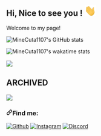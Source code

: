 <h2> Hi, Nice to see you ! <img src="https://github.com/ABSphreak/ABSphreak/blob/master/gifs/Hi.gif" width="30px"></h2>

Welcome to my page! 

![MineCuta1107's GitHub stats](https://github-readme-stats.vercel.app/api?username=MineCuta1107&show_icons=true&theme=synthwave)



![MineCuta1107's wakatime stats](https://github-readme-stats.vercel.app/api/wakatime?username=MineCuta1107&theme=synthwave)

<a href="https://github.com/MineCuta1107/Nishimiya">
  <img align="center" src="https://github-readme-stats.vercel.app/api/pin/?username=MineCuta1107&repo=Nishimiya&show_owner=true" />
</a>
<h2>ARCHIVED</h2>
<a href="https://github.com/MineCuta1107/Mine-Cuta-Support">
  <img align="center" src="https://github-readme-stats.vercel.app/api/pin/?username=MineCuta1107&repo=Mine-Cuta-Support&show_owner=true" />
</a>

<h3 dir="auto"><a id="user-content-where-to-find-me" class="anchor" aria-hidden="true" href="#where-to-find-me"><svg class="octicon octicon-link" viewBox="0 0 16 16" version="1.1" width="16" height="16" aria-hidden="true"><path fill-rule="evenodd" d="M7.775 3.275a.75.75 0 001.06 1.06l1.25-1.25a2 2 0 112.83 2.83l-2.5 2.5a2 2 0 01-2.83 0 .75.75 0 00-1.06 1.06 3.5 3.5 0 004.95 0l2.5-2.5a3.5 3.5 0 00-4.95-4.95l-1.25 1.25zm-4.69 9.64a2 2 0 010-2.83l2.5-2.5a2 2 0 012.83 0 .75.75 0 001.06-1.06 3.5 3.5 0 00-4.95 0l-2.5 2.5a3.5 3.5 0 004.95 4.95l1.25-1.25a.75.75 0 00-1.06-1.06l-1.25 1.25a2 2 0 01-2.83 0z"></path></svg></a>Find me:</h3>
<p dir="auto">
<a href="https://github.com/MineCuta1107"><img alt="Github" src="https://camo.githubusercontent.com/c3288bd6f21b9ef9d75b6147376af6a11735503afe762dc9d2eda047b54aa1ee/68747470733a2f2f696d672e736869656c64732e696f2f62616467652f4769744875622d2532333132313030452e7376673f7374796c653d666f722d7468652d6261646765266c6f676f3d476974687562266c6f676f436f6c6f723d7768697465" data-canonical-src="https://img.shields.io/badge/GitHub-%2312100E.svg?style=for-the-badge&amp;logo=Github&amp;logoColor=white" style="max-width: 100%;"></a>
<a href="https://minecuta.net/ig" rel="nofollow"><img alt="Instagram" src="https://camo.githubusercontent.com/54c977d7c6c4a4ac1bd4200318c3ab7954b5ae729e85decb0dd3e8965a7ccad2/68747470733a2f2f696d672e736869656c64732e696f2f62616467652f2d696e7374616772616d2d4534343035463f7374796c653d666f722d7468652d6261646765266c6f676f3d696e7374616772616d266c6f676f436f6c6f723d7768697465" data-canonical-src="https://img.shields.io/badge/-instagram-E4405F?style=for-the-badge&amp;logo=instagram&amp;logoColor=white" style="max-width: 100%;"></a>
<a href="https://minecuta.net/discord" rel="nofollow"><img alt="Discord" src="https://camo.githubusercontent.com/1407c391bc58ce41d19e88bdf686150351600687d48b6a78d379a88fcf76cba6/68747470733a2f2f696d672e736869656c64732e696f2f62616467652f2d446973636f72642d3732383944413f7374796c653d666f722d7468652d6261646765266c6f676f3d646973636f7264266c6f676f436f6c6f723d7768697465" data-canonical-src="https://img.shields.io/badge/-Discord-7289DA?style=for-the-badge&amp;logo=discord&amp;logoColor=white" style="max-width: 100%;"></a>
</p>
